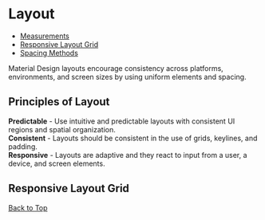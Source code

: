 # Layout  

* [Measurements](./measurements.md)
* [Responsive Layout Grid](./responsive-layout-grid.md)
* [Spacing Methods](./spacing-methods.md)

Material Design layouts encourage consistency across platforms, environments, and screen sizes by using uniform elements and spacing.

## Principles of Layout

**Predictable** - Use intuitive and predictable layouts with consistent UI regions and spatial organization.  
**Consistent** - Layouts should be consistent in the use of grids, keylines, and padding.  
**Responsive** - Layouts are adaptive and they react to input from a user, a device, and screen elements.

## Responsive Layout Grid
[Back to Top](#layout)

